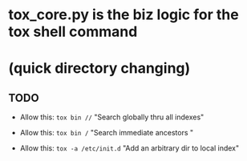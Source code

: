 # tox_core.py is the biz logic for the tox shell command
#  (quick directory changing)


## TODO

* Allow this:
    `tox bin //`
    "Search globally thru all indexes"

* Allow this:
    `tox bin /`
    "Search immediate ancestors "

* Allow this:
    `tox -a /etc/init.d`
    "Add an arbitrary dir to local index"



